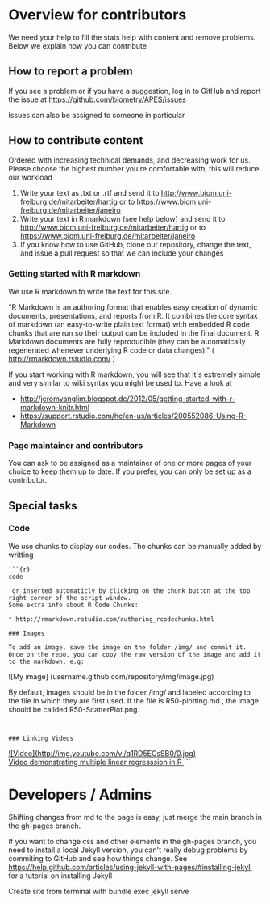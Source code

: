 Overview for contributors
===

We need your help to fill the stats help with content and remove problems. Below we explain how you can contribute

## How to report a problem

If you see a problem or if you have a suggestion, log in to GitHub and report the issue at https://github.com/biometry/APES/issues

Issues can also be assigned to someone in particular

## How to contribute content

Ordered with increasing technical demands, and decreasing work for us. Please choose the highest number you're comfortable with, this will reduce our workload

1. Write your text as .txt or .rtf and send it to http://www.biom.uni-freiburg.de/mitarbeiter/hartig or to https://www.biom.uni-freiburg.de/mitarbeiter/janeiro
2. Write your text in R markdown (see help below) and send it to http://www.biom.uni-freiburg.de/mitarbeiter/hartig or to https://www.biom.uni-freiburg.de/mitarbeiter/janeiro
3. If you know how to use GitHub, clone our repository, change the text, and issue a pull request so that we can include your changes 

### Getting started with R markdown

We use R markdown to write the text for this site. 

"R Markdown is an authoring format that enables easy creation of dynamic documents, presentations, and reports from R. It combines the core syntax of markdown (an easy-to-write plain text format) with embedded R code chunks that are run so their output can be included in the final document. R Markdown documents are fully reproducible (they can be automatically regenerated whenever underlying R code or data changes)." ( http://rmarkdown.rstudio.com/ )

If you start working with R markdown, you will see that it's extremely simple and very similar to wiki syntax you might be used to. Have a look at 

* http://jeromyanglim.blogspot.de/2012/05/getting-started-with-r-markdown-knitr.html
* https://support.rstudio.com/hc/en-us/articles/200552086-Using-R-Markdown

### Page maintainer and contributors

You can ask to be assigned as a maintainer of one or more pages of your choice to keep them up to date.
If you prefer, you can only be set up as a contributor.

## Special tasks

### Code

We use chunks to display our codes. The chunks can be manually added by writting
```
```{r} 
code 
```
```
 or inserted automaticly by clicking on the chunk button at the top right corner of the script window.
Some extra info about R Code Chunks:

* http://rmarkdown.rstudio.com/authoring_rcodechunks.html

### Images 

To add an image, save the image on the folder /img/ and commit it. Once on the repo, you can copy the raw version of the image and add it to the markdown, e.g:

```
![My image] (username.github.com/repository/img/image.jpg)

By default, images should be in the folder /img/ and labeled according to the file in which they are first used. If the file is R50-plotting.md , the image should be callded R50-ScatterPlot.png.
```


### Linking Videos 

```
<a href="http://www.youtube.com/watch?v=q1RD5ECsSB0" target="_blank">
![Video](http://img.youtube.com/vi/q1RD5ECsSB0/0.jpg)<br/ >
Video demonstrating multiple linear regresssion in R
</a>
```

# Developers / Admins

Shifting changes from md to the page is easy, just merge the main branch in the gh-pages branch. 

If you want to change css and other elements in the gh-pages branch, you need to install a local Jekyll version, you can't really debug problems by commiting to GitHub and see how things change. See https://help.github.com/articles/using-jekyll-with-pages/#installing-jekyll for a tutorial on installing Jekyll

Create site from terminal with bundle exec jekyll serve


